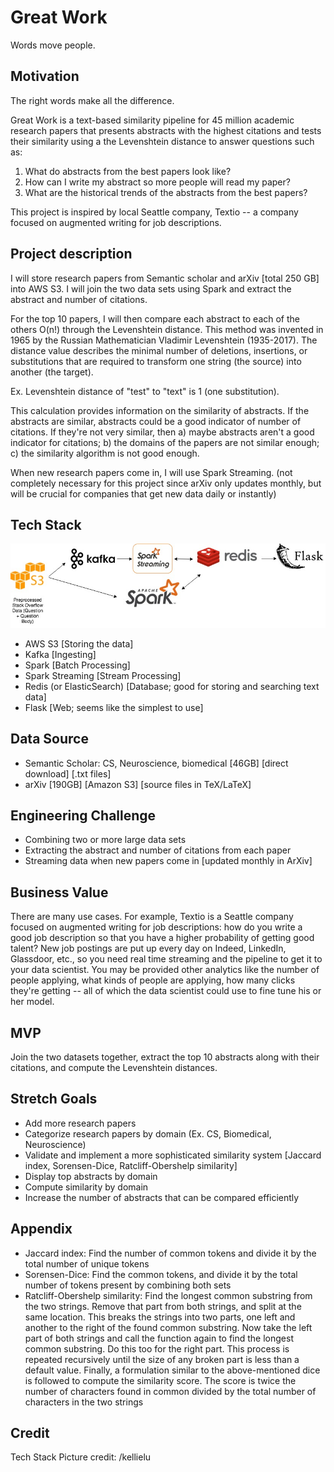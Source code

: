# Great Work

Words move people. 

## Motivation 
The right words make all the difference.

Great Work is a text-based similarity pipeline for 45 million academic research papers that presents abstracts with the highest citations and tests their similarity using a the Levenshtein distance to answer questions such as: 

1) What do abstracts from the best papers look like? 
2) How can I write my abstract so more people will read my paper? 
3) What are the historical trends of the abstracts from the best papers? 

This project is inspired by local Seattle company, Textio -- a company focused on augmented writing for job descriptions. 

## Project description 
I will store research papers from Semantic scholar and arXiv [total 250 GB] into AWS S3. I will join the two data sets using Spark and extract the abstract and number of citations. 

For the top 10 papers, I will then compare each abstract to each of the others O(n!) through the Levenshtein distance. This method was invented in 1965 by the Russian Mathematician Vladimir Levenshtein (1935-2017). The distance value describes the minimal number of deletions, insertions, or substitutions that are required to transform one string (the source) into another (the target). 

Ex. Levenshtein distance of "test" to "text" is 1 (one substitution). 

This calculation provides information on the similarity of abstracts. If the abstracts are similar, abstracts could be a good indicator of number of citations. If they're not very similar, then a) maybe abstracts aren't a good indicator for citations; b) the domains of the papers are not similar enough; c) the similarity algorithm is not good enough. 

When new research papers come in, I will use Spark Streaming. (not completely necessary for this project since arXiv only updates monthly, but will be crucial for companies that get new data daily or instantly) 

## Tech Stack
![Tech Stack](workflow.jpeg)
- AWS S3 [Storing the data]
- Kafka [Ingesting]
- Spark [Batch Processing]
- Spark Streaming [Stream Processing]
- Redis (or ElasticSearch) [Database; good for storing and searching text data]
- Flask [Web; seems like the simplest to use]

## Data Source
- Semantic Scholar: CS, Neuroscience, biomedical [46GB] [direct download] [.txt files] 
- arXiv [190GB] [Amazon S3] [source files in TeX/LaTeX]

## Engineering Challenge
- Combining two or more large data sets 
- Extracting the abstract and number of citations from each paper
- Streaming data when new papers come in [updated monthly in ArXiv]

## Business Value
There are many use cases. For example, Textio is a Seattle company focused on augmented writing for job descriptions: how do you write a good job description so that you have a higher probability of getting good talent? New job postings are put up every day on Indeed, LinkedIn, Glassdoor, etc., so you need real time streaming and the pipeline to get it to your data scientist. You may be provided other analytics like the number of people applying, what kinds of people are applying, how many clicks they're getting -- all of which the data scientist could use to fine tune his or her model. 

## MVP
Join the two datasets together, extract the top 10 abstracts along with their citations, and compute the Levenshtein distances. 

## Stretch Goals
- Add more research papers
- Categorize research papers by domain (Ex. CS, Biomedical, Neuroscience)
- Validate and implement a more sophisticated similarity system [Jaccard index, Sorensen-Dice, Ratcliff-Obershelp similarity]
- Display top abstracts by domain
- Compute similarity by domain
- Increase the number of abstracts that can be compared efficiently 


## Appendix 
- Jaccard index: Find the number of common tokens and divide it by the total number of unique tokens
- Sorensen-Dice: Find the common tokens, and divide it by the total number of tokens present by combining both sets
- Ratcliff-Obershelp similarity: Find the longest common substring from the two strings. Remove that part from both strings, and split at the same location. This breaks the strings into two parts, one left and another to the right of the found common substring. Now take the left part of both strings and call the function again to find the longest common substring. Do this too for the right part. This process is repeated recursively until the size of any broken part is less than a default value. Finally, a formulation similar to the above-mentioned dice is followed to compute the similarity score. The score is twice the number of characters found in common divided by the total number of characters in the two strings

## Credit 
Tech Stack Picture credit: /kellielu




